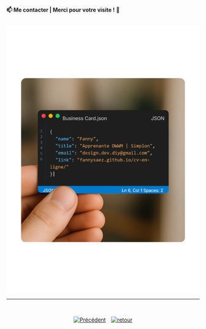 <div style="display: flex; justify-content: space-between; align-items: center;">
  <p><strong>📫 Me contacter | Merci pour votre visite !</strong> 🌟</p>
</div>

<p align="center">
  <img src="../assets/img/carte-de-contact.png" alt="Carte de visite" width="600" />
</p>

---
<br>
<p align="center">
  <a href="./stage-freelance-devwebmobile.md" style="display:inline-block; margin-right:10px;">
    <img src="https://img.shields.io/badge/Précédent-4CAF50?style=for-the-badge&logoColor=white" alt="Précédent" />
  </a>
  <a href="https://github.com/fannysaez" style="display:inline-block;">
    <img src="https://img.shields.io/badge/retour-4CAF50?style=for-the-badge&logoColor=white" alt="retour" />
  </a>
</p>